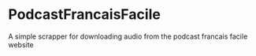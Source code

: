 # PodcastFrancaisFacile
 A simple scrapper for downloading audio from the podcast francais facile website
